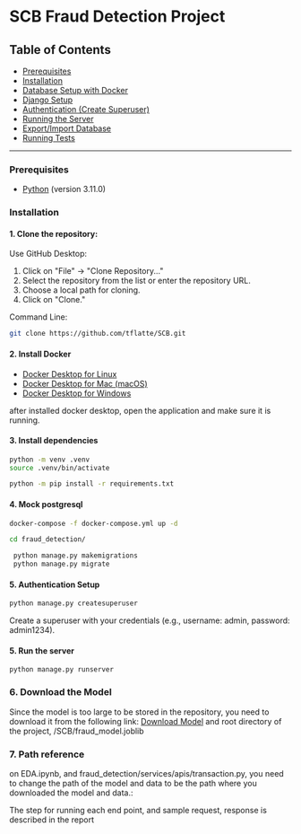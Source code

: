 # SCB Fraud Detection Project

## Table of Contents

- [Prerequisites](#prerequisites)
- [Installation](#installation)
- [Database Setup with Docker](#database-setup-with-docker)
- [Django Setup](#django-setup)
- [Authentication (Create Superuser)](#authentication-create-superuser)
- [Running the Server](#running-the-server)
- [Export/Import Database](#exportimport-database)
- [Running Tests](#running-tests)

---



### Prerequisites

- [Python](https://www.python.org/) (version 3.11.0)


### Installation

#### 1. Clone the repository:

Use GitHub Desktop:
   1. Click on "File" -> "Clone Repository..."
   2. Select the repository from the list or enter the repository URL.
   3. Choose a local path for cloning.
   4. Click on "Clone."

Command Line:
```sh
git clone https://github.com/tflatte/SCB.git
```

#### 2. Install Docker


- [Docker Desktop for Linux](https://docs.docker.com/desktop/install/linux-install/)
- [Docker Desktop for Mac (macOS)](https://docs.docker.com/desktop/install/mac-install/)
- [Docker Desktop for Windows](https://docs.docker.com/desktop/install/windows-install/)

after installed docker desktop, open the application and make sure it is running.

#### 3. Install dependencies
```sh
python -m venv .venv
source .venv/bin/activate
```



   ```sh
   python -m pip install -r requirements.txt
   ```

#### 4. Mock postgresql
   ```sh
   docker-compose -f docker-compose.yml up -d
   ```
```sh
cd fraud_detection/
```
   ```sh
    python manage.py makemigrations
    python manage.py migrate
  ```

#### 5. Authentication Setup
```sh
python manage.py createsuperuser
```
Create a superuser with your credentials (e.g., username: admin, password: admin1234).
#### 5. Run the server

```
python manage.py runserver
```

### 6. Download the Model 
Since the model is too large to be stored in the repository, you need to download it from the following link:
[Download Model]()
and root directory of the project, /SCB/fraud_model.joblib

### 7. Path reference

on EDA.ipynb, and fraud_detection/services/apis/transaction.py, you need to change the path of the model and data to be the path where you downloaded the model and data.:


The step for running each end point, and sample request, response is described in the report